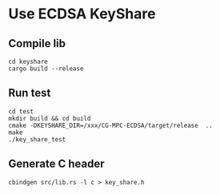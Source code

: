 # Use ECDSA KeyShare
## Compile lib
 ```shell
 cd keyshare
 cargo build --release
 ```
 ## Run test
 ```shell
 cd test
mkdir build && cd build
cmake -DKEYSHARE_DIR=/xxx/CG-MPC-ECDSA/target/release  ..
make
./key_share_test
```
## Generate C header
```shell
cbindgen src/lib.rs -l c > key_share.h
```

